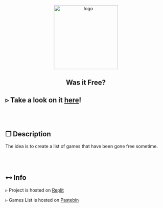 <p align="center">
    <a href="https://store.steampowered.com/">
        <img src="https://i.imgur.com/WduAZ5Y.png" alt="logo" width="200">
    </a>
    <h2 align="center"> Was it Free? </h2>
</p>

## ▹ Take a look on it [here](https://hatakasy.github.io/was-it-free/)!
<br><br>
## ❐ Description

The idea is to create a list of games that have been gone free sometime.

<br><br>

## ⊷ Info

▹ Project is hosted on [Replit](https://hatakasy.github.io/was-it-free/)

▹ Games List is hosted on [Pastebin](https://pastebin.com/1Nhr4740)
